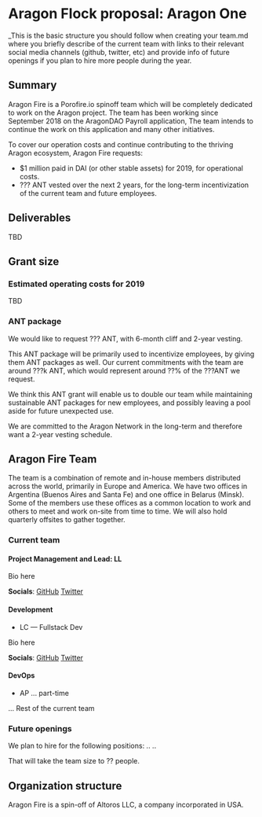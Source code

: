# Aragon Flock proposal: Aragon One 

_This is the basic structure you should follow when creating your team.md where you briefly describe of the current team with links to their relevant social media channels (github, twitter, etc) and provide info of future openings if you plan to hire more people during the year.

## Summary

Aragon Fire is a Porofire.io spinoff team which will be completely dedicated to work on the Aragon project. The team has been working since September 2018 on the AragonDAO Payroll application, The team intends to continue the work on this application and many other initiatives.

To cover our operation costs and continue contributing to the thriving Aragon ecosystem, Aragon Fire requests:

- $1 million paid in DAI (or other stable assets) for 2019, for operational costs.
- ??? ANT vested over the next 2 years, for the long-term incentivization of the current team and future employees.


## Deliverables
TBD


## Grant size

### Estimated operating costs for 2019 
TBD

### ANT package

We would like to request ??? ANT, with 6-month cliff and 2-year vesting.

This ANT package will be primarily used to incentivize employees, by giving them ANT packages as well. Our current commitments with the team are around ???k ANT, which would represent around ??% of the ???ANT we request.

We think this ANT grant will enable us to double our team while maintaining sustainable ANT packages for new employees, and possibly leaving a pool aside for future unexpected use.

We are committed to the Aragon Network in the long-term and therefore want a 2-year vesting schedule.


## Aragon Fire Team
The team is a combination of remote and in-house members distributed across the world, primarily in Europe and America. We have two offices in Argentina (Buenos Aires and Santa Fe) and one office in Belarus (Minsk). Some of the members use these offices as a common location to work and others to meet and work on-site from time to time. We will also hold quarterly offsites to gather together.


### Current team



#### Project Management and Lead: LL

Bio here

**Socials**: [GitHub](#) [Twitter](#)

#### Development

- LC — Fullstack Dev

Bio here

**Socials**: [GitHub](#) [Twitter](#)


#### DevOps
- AP ... part-time


...
Rest of the current team


### Future openings

We plan to hire for the following positions:
..
..

That will take the team size to ?? people.

## Organization structure

Aragon Fire is a spin-off of Altoros LLC, a company incorporated in USA.
